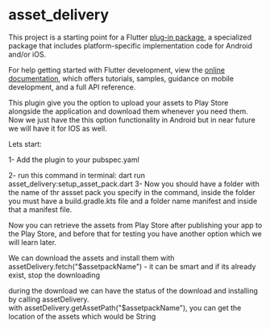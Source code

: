 # asset_delivery

This project is a starting point for a Flutter
[plug-in package](https://flutter.dev/to/develop-plugins),
a specialized package that includes platform-specific implementation code for
Android and/or iOS.

For help getting started with Flutter development, view the
[online documentation](https://docs.flutter.dev), which offers tutorials,
samples, guidance on mobile development, and a full API reference.

This plugin give you the option to upload your assets to Play Store alongside the application and download them whenever you need them.
Now we just have the this option functionality in Android but in near future we will have it for IOS as well.

Lets start:

1- Add the plugin to your pubspec.yaml

2- run this command in terminal:
    dart run asset_delivery:setup_asset_pack.dart <assetPackName>
3- Now you should have a folder with the name of thr assset pack you specify in the command, inside the folder you must have a build.gradle.kts file and a folder name manifest and inside that a manifest file.

Now you can retrieve the assets from Play Store after publishing your app to the Play Store, and before that for testing you have another option which we will learn later.

We can download the assets and install them with assetDelivery.fetch("$assetpackName")
    - it can be smart and if its already exist, stop the downloading

during the download we can have the status of the download and installing by calling assetDelivery.    
with assetDelivery.getAssetPath("$assetpackName"), you can get the location of the assets which would be String



